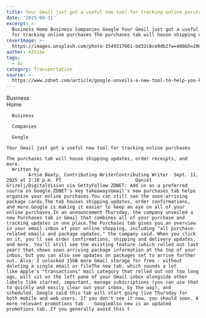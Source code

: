 ```yaml
---
title: Your Gmail just got a useful new tool for tracking online purchases
date: '2025-09-11'
excerpt: >-
  Business Home Business Companies Google Your Gmail just got a useful new tool
  for tracking online purchases The purchases tab will house shipping upda...
coverImage: >-
  https://images.unsplash.com/photo-1549317661-bd32c8ce0db2?w=400&h=200&fit=crop&auto=format
author: AIVibe
tags:
  - Ai
category: Transportation
source: >-
  https://www.zdnet.com/article/google-unveils-a-new-tool-to-help-you-keep-track-of-your-online-purcahses/
---
```

Business      
      Home
    
      Business
    
      Companies
    
      Google
       
    Your Gmail just got a useful new tool for tracking online purchases
     
    The purchases tab will house shipping updates, order receipts, and more.
      Written by 
            Artie Beaty, Contributing WriterContributing Writer  Sept. 11, 2025 at 2:18 p.m. PT                           Daniel Grizelj/DigitalVision via GettyFollow ZDNET: Add us as a preferred source on Google.ZDNET's key takeawaysGmail's new purchases tab helps organize your online purchases.You can still see the soon-arriving package cards.The tab houses shipping updates, order confirmations, and more.Google is making it easier to keep an eye on all of your online purchases.In an announcement Thursday, the company unveiled a new Purchases tab in Gmail that combines all of your purchase and tracking updates in one place.The Purchases tab gives you an overview in your email inbox of your online shopping, including "all purchase-related emails and package updates," the company said. When you click on it, you'll see order confirmations, shipping and delivery updates, and more. You'll still see the existing feature (which rolled out last year) that shows soon-arriving package information at the top of your inbox, but you can also see updates on packages set to arrive further out. Also: I unlocked 15GB more Gmail storage for free - without deleting a single email or fileThe new tab, which sounds a lot like Apple's "transactions" mail category that rolled out not too long ago, will sit on the left pane of your Gmail inbox alongside other labels like starred, important, manage subscriptions (you can use that to quickly and easily clear out your inbox, by the way), and scheduled. Google said this tab will start going live Thursday for both mobile and web users. If you don't see it now, you should soon. A more relevant promotions tab    GoogleAlso new is an updated promotions tab. If you generally avoid this t
